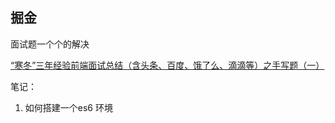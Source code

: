 ## 掘金

面试题一个个的解决


[“寒冬”三年经验前端面试总结（含头条、百度、饿了么、滴滴等）之手写题（一）](https://juejin.im/post/5d9eef20e51d45781332e961)

笔记：

1. 如何搭建一个es6 环境